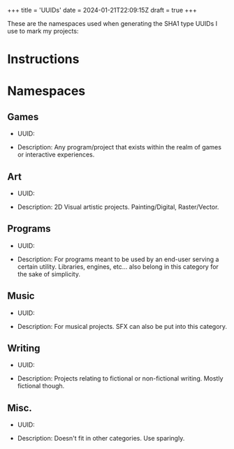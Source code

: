 +++
title = 'UUIDs'
date = 2024-01-21T22:09:15Z
draft = true
+++

These are the namespaces used when generating the SHA1 type UUIDs I use to mark my projects:


# Instructions

# Namespaces

## Games 

- UUID: 

- Description: Any program/project that exists within the realm of games or interactive experiences.

## Art 

- UUID: 

- Description: 2D Visual artistic projects. Painting/Digital, Raster/Vector.

## Programs 

- UUID: 

- Description: For programs meant to be used by an end-user serving a certain utility. Libraries, engines, etc... also belong in this category for the sake of simplicity.

## Music 

- UUID: 

- Description: For musical projects. SFX can also be put into this category.

## Writing

- UUID:

- Description: Projects relating to fictional or non-fictional writing. Mostly fictional though.

## Misc.

- UUID: 

- Description: Doesn't fit in other categories. Use sparingly.
